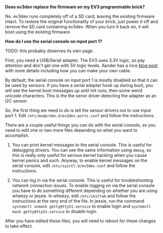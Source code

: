 <br/>

**Does ev3dev replace the firmware on my EV3 programmable brick?**

No. ev3dev runs completely off of a SD card, leaving the existing firmware intact. To restore the original functionality of your brick, just power it off and remove the SD card containing ev3dev. When you turn it back on, it will boot using the existing firmware.

**How do I use the serial console on input port 1?**

TODO: this probably deserves its own page.

First, you need a USB/Serial adapter. The EV3 uses 3.3V logic, so pay attention and don't get one with 5V logic levels. Xander has a nice [blog post](http://botbench.com/blog/2013/08/05/mindsensors-ev3-usb-console-adapter/) with more details including how you can make your own cable.

By default, the serial console on input port 1 is mostly disabled so that it can be used by sensors. If you have a serial adapter hook up during boot, you will see the kernel boot messages up until init runs, then some weird unicode characters. This is the the senor driver detecting the adapter as an I2C sensor.

So, the first thing we need to do is tell the sensor drivers not to use input port 1. Edit `/etc/modprobe.d/ev3dev-ports.conf` and follow the instructions.

There are a couple useful things you can do with the serial console, so you need to edit one or two more files depending on what you want to accomplish.

1. You can print kernel messages to the serial console. This is useful for debugging drivers. You can see the same information using `dmesg`, so this is really only useful for serious kernel hacking when you cause kernel panics and such. Anyway, to enable kernel messages on the serial console, edit `/etc/sysctl.d/ev3dev.conf` and follow the instructions.

2. You can log in via the serial console. This is useful for troubleshooting network connection issues. To enable logging on via the serial console you have to do something different depending on whether you are using wheezy or jessie. In wheezy, edit `/etc/inittab` and follow the instructions at the very end of the file. In jessie, run the command `systemctl unmask getty@ttyS1.service` to enable login and `systemctl mask getty@ttyS1.service` to disable login.

After you have edited these files, you will need to reboot for these changes to take effect.
